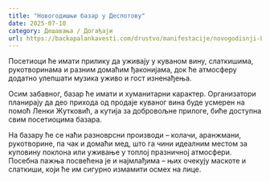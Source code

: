 ```yaml
---
title: "Новогодишњи базар у Деспотову"
date: 2025-07-10
category: Дешавања / Догађаји
url: https://backapalankavesti.com/drustvo/manifestacije/novogodisnji-bazar-u-despotovu/
---
```


Посетиоци ће имати прилику да уживају у куваном вину, слаткишима, рукотворинама и разним домаћим ђаконијама, док ће атмосферу додатно улепшати музика уживо и гост изненађења.

Осим забавног, базар ће имати и хуманитарни карактер. Организатори планирају да део прихода од продаје куваног вина буде усмерен на помоћ Ленки Жутковић, а кутија за добровољне прилоге, биће доступна свим посетиоцима базара.

На базару ће се наћи разноврсни производи – колачи, аранжмани, рукотворине, па чак и домаћи мед, што га чини идеалним местом за куповину поклона или уживање у топлој празничној атмосфери. Посебна пажња посвећена је и најмлађима – њих очекују маскоте и слаткиши, који ће им сигурно измамити осмех на лице.
